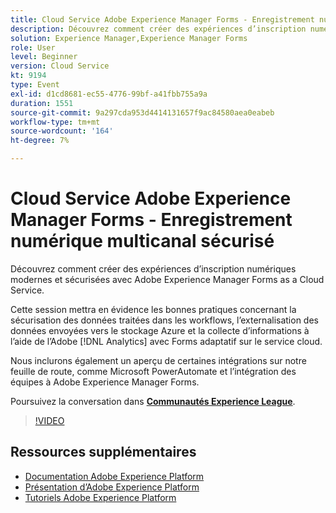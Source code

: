 ```yaml
---
title: Cloud Service Adobe Experience Manager Forms - Enregistrement numérique multicanal sécurisé
description: Découvrez comment créer des expériences d’inscription numériques modernes et sécurisées avec Adobe Experience Manager Forms as a Cloud Service. Cette session mettra en évidence les bonnes pratiques concernant la sécurisation des données traitées dans les workflows, l’externalisation des données envoyées vers le stockage Azure et la collecte d’informations à l’aide d’Adobe [!DNL Analytics] avec Forms adaptatif sur le service cloud.
solution: Experience Manager,Experience Manager Forms
role: User
level: Beginner
version: Cloud Service
kt: 9194
type: Event
exl-id: d1cd8681-ec55-4776-99bf-a41fbb755a9a
duration: 1551
source-git-commit: 9a297cda953d4414131657f9ac84580aea0eabeb
workflow-type: tm+mt
source-wordcount: '164'
ht-degree: 7%

---
```


# Cloud Service Adobe Experience Manager Forms - Enregistrement numérique multicanal sécurisé

Découvrez comment créer des expériences d’inscription numériques modernes et sécurisées avec Adobe Experience Manager Forms as a Cloud Service.

Cette session mettra en évidence les bonnes pratiques concernant la sécurisation des données traitées dans les workflows, l’externalisation des données envoyées vers le stockage Azure et la collecte d’informations à l’aide de l’Adobe [!DNL Analytics] avec Forms adaptatif sur le service cloud.

Nous inclurons également un aperçu de certaines intégrations sur notre feuille de route, comme Microsoft PowerAutomate et l’intégration des équipes à Adobe Experience Manager Forms.

Poursuivez la conversation dans **[Communautés Experience League](https://adobe.ly/3CQjKgg)**.

>[!VIDEO](https://video.tv.adobe.com/v/337887/?quality=12&learn=on&hidetitle=true)

## Ressources supplémentaires

- [Documentation Adobe Experience Platform](https://experienceleague.adobe.com/docs/experience-platform.html?lang=fr)
- [Présentation d’Adobe Experience Platform](https://experienceleague.adobe.com/docs/experience-platform/landing/home.html?lang=fr)
- [Tutoriels Adobe Experience Platform](https://experienceleague.adobe.com/docs/platform-learn/tutorials/overview.html?lang=fr)
